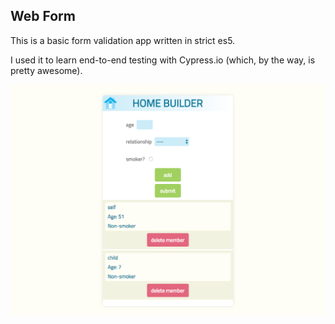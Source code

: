 ## Web Form

This is a basic form validation app written in strict es5.

I used it to learn end-to-end testing with Cypress.io (which, by the way, is pretty awesome).

![screenshot](home-maker-ss.png)